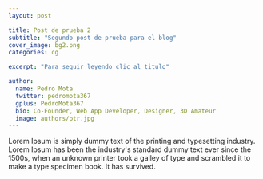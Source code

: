 ```yaml
---
layout: post

title: Post de prueba 2
subtitle: "Segundo post de prueba para el blog"
cover_image: bg2.png
categories: cg

excerpt: "Para seguir leyendo clic al titulo"

author:
  name: Pedro Mota
  twitter: pedromota367
  gplus: PedroMota367 
  bio: Co-Founder, Web App Developer, Designer, 3D Amateur
  image: authors/ptr.jpg
---
```


Lorem Ipsum is simply dummy text of the printing and typesetting industry. Lorem Ipsum has been the industry's standard dummy text ever since the 1500s, when an unknown printer took a galley of type and scrambled it to make a type specimen book. It has survived.
